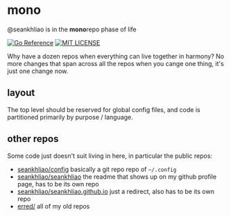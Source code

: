 # mono

@seankhliao is in the **mono**repo phase of life

[![Go Reference][badgepkgsite]][pkgsitemono]
[![MIT LICENSE][badgelicense]][filelicense]

Why have a dozen repos when everything can live together in harmony?
No more changes that span across all the repos when you cange one thing,
it's just one change now.

## layout

The top level should be reserved for global config files,
and code is partitioned primarily by purpose / language.

<!--
## projects

These are autogenerated summaries of the various projects within this monorepo.
-->
<!-- monodocgen start -->
<!-- monodocgen end -->

## other repos

Some code just doesn't suit living in here,
in particular the public repos:

- [seankhliao/config][repoconfig] basically a git repo repo of `~/.config`
- [seankhliao/seankhliao][reposeankhliao] the readme that shows up on my github profile page, has to be its own repo
- [seankhliao/seankhliao.github.io][repogithubio] just a redirect, also has to be its own repo
- [erred/][githuberred] all of my old repos

[badgelicense]: https://img.shields.io/github/license/seankhliao/mono?style=flat-square
[badgepkgsite]: https://pkg.go.dev/badge/go.seankhliao.com/mono.svg
[filelicense]: LICENSE
[githuberred]: https://github.com/erred
[pkgsitemono]: https://pkg.go.dev/go.seankhliao.com/mono
[repoconfig]: https://github.com/seankhliao/config
[repogithubio]: https://github.com/seankhliao/seankhliao.github.io
[reposeankhliao]: https://github.com/seankhliao/seankhliao
